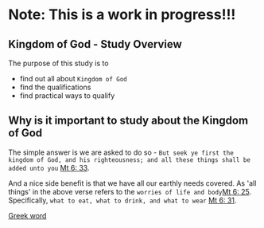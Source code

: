 
# Note: This is a work in progress!!! 

## Kingdom of God - Study Overview

The purpose of this study is to 

* find out all about `Kingdom of God` 
* find the qualifications 
* find practical ways to qualify

## Why is it important to study about the Kingdom of God

The simple answer is we are asked to do so - `But seek ye first the kingdom of God, and his righteousness; and all these things shall be added unto you` [Mt 6: 33](https://biblehub.com/matthew/6-33.htm).

And a nice side benefit is that we have all our earthly needs covered. As 'all things' in the above verse refers to the `worries of life and body`[Mt 6: 25](https://biblehub.com/matthew/6-25.htm). Specifically, `what to eat, what to drink, and what to wear` [Mt 6: 31](https://biblehub.com/matthew/6-31.htm).

[Greek word](https://biblehub.com/greek/strongs_932.htm)

